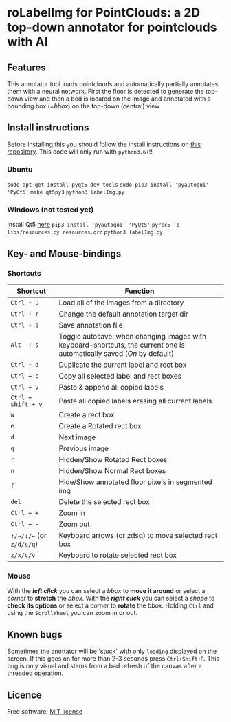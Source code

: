 # roLabelImg for PointClouds: a 2D top-down annotator for pointclouds with AI

## Features
This annotator tool loads pointclouds and automatically partially annotates them with a neural network. First the floor is detected to generate the top-down view and then a bed is located on the image and annotated with a bounding box (=*bbox*) on the top-down (central) view.

## Install instructions
Before installing this you should follow the install instructions on [this repository](https://github.com/vanderschuea/KapNet). This code will only run with `python3.6+`!!

### Ubuntu
`sudo apt-get install pyqt5-dev-tools`
`sudo pip3 install 'pyautogui' 'PyQt5'`
`make qt5py3`
`python3 labelImg.py`

### Windows (not tested yet)
Install Qt5 [here](https://www.riverbankcomputing.com/software/pyqt/download5)
`pip3 install 'pyautogui' 'PyQt5'`
`pyrcc5 -o libs/resources.py resources.qrc`
`python3 labelImg.py`

## Key- and Mouse-bindings
### Shortcuts
| Shortcut | Function |
|---|---|
|`Ctrl + u`   | Load all of the images from a directory    |
|`Ctrl + r`   | Change the default annotation target dir   |
|`Ctrl + s`   | Save annotation file  |
|`Alt  + s`   | Toggle autosave: when changing images with keyboard-shortcuts, the current one is automatically saved (*On* by default) |
|`Ctrl + d`   | Duplicate the current label and rect box   |
|`Ctrl + c`   | Copy all selected label and rect boxes     |
|`Ctrl + v`   | Paste & append all copied labels           |
|`Ctrl + shift + v`   | Paste all copied labels erasing all current labels |
|`w`          | Create a rect box                          |
|`e`          | Create a Rotated rect box                  |
|`d`          | Next image                                 |
|`q`          | Previous image                             |
|`r`          | Hidden/Show Rotated Rect boxes             |
|`n`          | Hidden/Show Normal Rect boxes              |
|`f`          | Hide/Show annotated floor pixels in segmented img |
|`del`        | Delete the selected rect box               |
|`Ctrl + +`    | Zoom in                                    |
|`Ctrl + -`    | Zoom out                                   |
|`↑/→/↓/←` (or `z/d/s/q`)| Keyboard arrows (or zdsq) to move selected rect box  |
|`z/x/c/v`     | Keyboard to rotate selected rect box       |

### Mouse
With the ***left click*** you can select a *bbox* to **move it around** or select a *corner* to **stretch** the *bbox*.
With the ***right click*** you can select a *shape* to **check its options** or select a *corner* to **rotate** the *bbox*.
Holding `Ctrl` and using the `ScrollWheel` you can zoom in or out.

## Known bugs
Sometimes the anottator will be 'stuck' with only `loading` displayed on the screen. If this goes on for more than 2-3 seconds press `Ctrl+Shift+R`. This bug is only visual and stems from a bad refresh of the canvas after a threaded operation.

## Licence
Free software: [MIT license](https://github.com/vanderschuea/roLabelImg/blob/master/LICENSE)
